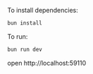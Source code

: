 To install dependencies:

```sh
bun install
```

To run:

```sh
bun run dev
```

open http://localhost:59110
